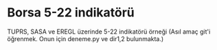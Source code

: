 # Borsa 5-22 indikatörü
TUPRS, SASA ve EREGL üzerinde 5-22 indikatörü örneği
(Asıl amaç git'i öğrenmek. Onun için deneme.py ve dir1,2 bulunmakta.)